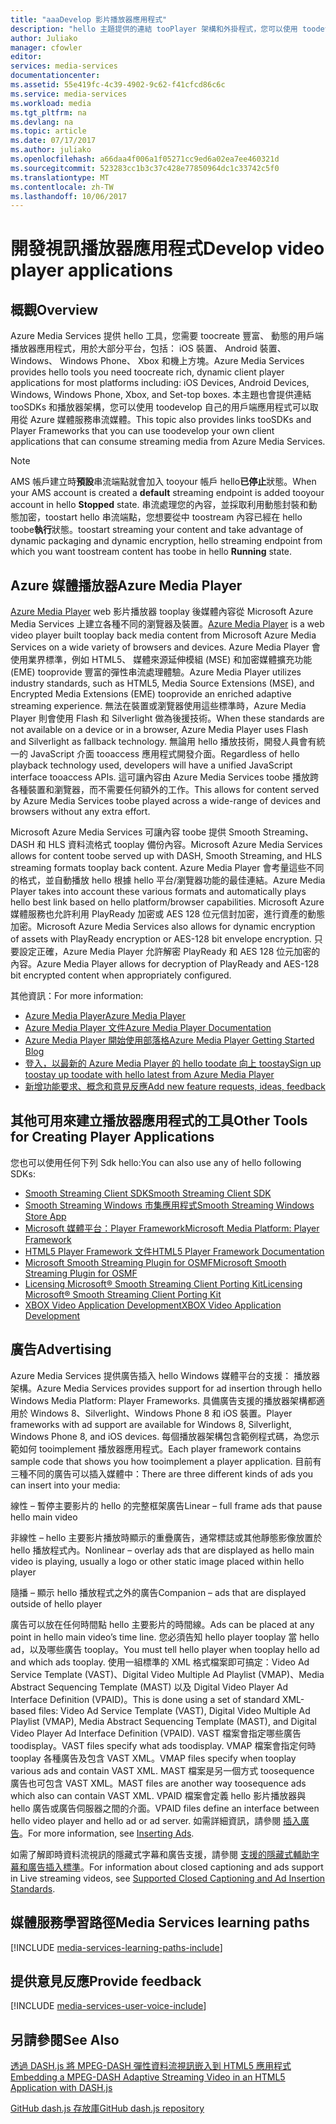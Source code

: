 ```yaml
---
title: "aaaDevelop 影片播放器應用程式"
description: "hello 主題提供的連結 tooPlayer 架構和外掛程式，您可以使用 toodevelop 自己的用戶端應用程式可以取用從媒體服務串流媒體。"
author: Juliako
manager: cfowler
editor: 
services: media-services
documentationcenter: 
ms.assetid: 55e419fc-4c39-4902-9c62-f41cfcd86c6c
ms.service: media-services
ms.workload: media
ms.tgt_pltfrm: na
ms.devlang: na
ms.topic: article
ms.date: 07/17/2017
ms.author: juliako
ms.openlocfilehash: a66daa4f006a1f05271cc9ed6a02ea7ee460321d
ms.sourcegitcommit: 523283cc1b3c37c428e77850964dc1c33742c5f0
ms.translationtype: MT
ms.contentlocale: zh-TW
ms.lasthandoff: 10/06/2017
---
```

# <a name="develop-video-player-applications"></a><span data-ttu-id="25cab-103">開發視訊播放器應用程式</span><span class="sxs-lookup"><span data-stu-id="25cab-103">Develop video player applications</span></span>
## <a name="overview"></a><span data-ttu-id="25cab-104">概觀</span><span class="sxs-lookup"><span data-stu-id="25cab-104">Overview</span></span>
<span data-ttu-id="25cab-105">Azure Media Services 提供 hello 工具，您需要 toocreate 豐富、 動態的用戶端播放器應用程式，用於大部分平台，包括： iOS 裝置、 Android 裝置、 Windows、 Windows Phone、 Xbox 和機上方塊。</span><span class="sxs-lookup"><span data-stu-id="25cab-105">Azure Media Services provides hello tools you need toocreate rich, dynamic client player applications for most platforms including: iOS Devices, Android Devices, Windows, Windows Phone, Xbox, and Set-top boxes.</span></span> <span data-ttu-id="25cab-106">本主題也會提供連結 tooSDKs 和播放器架構，您可以使用 toodevelop 自己的用戶端應用程式可以取用從 Azure 媒體服務串流媒體。</span><span class="sxs-lookup"><span data-stu-id="25cab-106">This topic also provides links tooSDKs and Player Frameworks that you can use toodevelop your own client applications that can consume streaming media from Azure Media Services.</span></span>

>[!NOTE]
><span data-ttu-id="25cab-107">AMS 帳戶建立時**預設**串流端點就會加入 tooyour 帳戶 hello**已停止**狀態。</span><span class="sxs-lookup"><span data-stu-id="25cab-107">When your AMS account is created a **default** streaming endpoint is added tooyour account in hello **Stopped** state.</span></span> <span data-ttu-id="25cab-108">串流處理您的內容，並採取利用動態封裝和動態加密，toostart hello 串流端點，您想要從中 toostream 內容已經在 hello toobe**執行**狀態。</span><span class="sxs-lookup"><span data-stu-id="25cab-108">toostart streaming your content and take advantage of dynamic packaging and dynamic encryption, hello streaming endpoint from which you want toostream content has toobe in hello **Running** state.</span></span> 
 
## <a name="azure-media-player"></a><span data-ttu-id="25cab-109">Azure 媒體播放器</span><span class="sxs-lookup"><span data-stu-id="25cab-109">Azure Media Player</span></span>
<span data-ttu-id="25cab-110">[Azure Media Player](http://aka.ms/ampinfo) web 影片播放器 tooplay 後媒體內容從 Microsoft Azure Media Services 上建立各種不同的瀏覽器及裝置。</span><span class="sxs-lookup"><span data-stu-id="25cab-110">[Azure Media Player](http://aka.ms/ampinfo) is a web video player built tooplay back media content from Microsoft Azure Media Services on a wide variety of browsers and devices.</span></span> <span data-ttu-id="25cab-111">Azure Media Player 會使用業界標準，例如 HTML5、 媒體來源延伸模組 (MSE) 和加密媒體擴充功能 (EME) tooprovide 豐富的彈性串流處理體驗。</span><span class="sxs-lookup"><span data-stu-id="25cab-111">Azure Media Player utilizes industry standards, such as HTML5, Media Source Extensions (MSE), and Encrypted Media Extensions (EME) tooprovide an enriched adaptive streaming experience.</span></span> <span data-ttu-id="25cab-112">無法在裝置或瀏覽器使用這些標準時，Azure Media Player 則會使用 Flash 和 Silverlight 做為後援技術。</span><span class="sxs-lookup"><span data-stu-id="25cab-112">When these standards are not available on a device or in a browser, Azure Media Player uses Flash and Silverlight as fallback technology.</span></span> <span data-ttu-id="25cab-113">無論用 hello 播放技術，開發人員會有統一的 JavaScript 介面 tooaccess 應用程式開發介面。</span><span class="sxs-lookup"><span data-stu-id="25cab-113">Regardless of hello playback technology used, developers will have a unified JavaScript interface tooaccess APIs.</span></span> <span data-ttu-id="25cab-114">這可讓內容由 Azure Media Services toobe 播放跨各種裝置和瀏覽器，而不需要任何額外的工作。</span><span class="sxs-lookup"><span data-stu-id="25cab-114">This allows for content served by Azure Media Services toobe played across a wide-range of devices and browsers without any extra effort.</span></span>

<span data-ttu-id="25cab-115">Microsoft Azure Media Services 可讓內容 toobe 提供 Smooth Streaming、 DASH 和 HLS 資料流格式 tooplay 備份內容。</span><span class="sxs-lookup"><span data-stu-id="25cab-115">Microsoft Azure Media Services allows for content toobe served up with DASH, Smooth Streaming, and HLS streaming formats tooplay back content.</span></span> <span data-ttu-id="25cab-116">Azure Media Player 會考量這些不同的格式，並自動播放 hello 根據 hello 平台/瀏覽器功能的最佳連結。</span><span class="sxs-lookup"><span data-stu-id="25cab-116">Azure Media Player takes into account these various formats and automatically plays hello best link based on hello platform/browser capabilities.</span></span> <span data-ttu-id="25cab-117">Microsoft Azure 媒體服務也允許利用 PlayReady 加密或 AES 128 位元信封加密，進行資產的動態加密。</span><span class="sxs-lookup"><span data-stu-id="25cab-117">Microsoft Azure Media Services also allows for dynamic encryption of assets with PlayReady encryption or AES-128 bit envelope encryption.</span></span> <span data-ttu-id="25cab-118">只要設定正確，Azure Media Player 允許解密 PlayReady 和 AES 128 位元加密的內容。</span><span class="sxs-lookup"><span data-stu-id="25cab-118">Azure Media Player allows for decryption of PlayReady and AES-128 bit encrypted content when appropriately configured.</span></span> 

<span data-ttu-id="25cab-119">其他資訊：</span><span class="sxs-lookup"><span data-stu-id="25cab-119">For more information:</span></span>

* [<span data-ttu-id="25cab-120">Azure Media Player</span><span class="sxs-lookup"><span data-stu-id="25cab-120">Azure Media Player</span></span>](http://aka.ms/ampinfo)
* [<span data-ttu-id="25cab-121">Azure Media Player 文件</span><span class="sxs-lookup"><span data-stu-id="25cab-121">Azure Media Player Documentation</span></span>](http://aka.ms/ampdocs) 
* [<span data-ttu-id="25cab-122">Azure Media Player 開始使用部落格</span><span class="sxs-lookup"><span data-stu-id="25cab-122">Azure Media Player Getting Started Blog</span></span>](https://azure.microsoft.com/blog/2015/04/15/announcing-azure-media-player/)
* [<span data-ttu-id="25cab-123">登入，以最新的 Azure Media Player 的 hello toodate 向上 toostay</span><span class="sxs-lookup"><span data-stu-id="25cab-123">Sign up toostay up toodate with hello latest from Azure Media Player</span></span>](http://aka.ms/ampsignup)
* [<span data-ttu-id="25cab-124">新增功能要求、概念和意見反應</span><span class="sxs-lookup"><span data-stu-id="25cab-124">Add new feature requests, ideas, feedback</span></span>](http://aka.ms/ampuservoice) 

## <a name="other-tools-for-creating-player-applications"></a><span data-ttu-id="25cab-125">其他可用來建立播放器應用程式的工具</span><span class="sxs-lookup"><span data-stu-id="25cab-125">Other Tools for Creating Player Applications</span></span>
<span data-ttu-id="25cab-126">您也可以使用任何下列 Sdk hello:</span><span class="sxs-lookup"><span data-stu-id="25cab-126">You can also use any of hello following SDKs:</span></span>

* [<span data-ttu-id="25cab-127">Smooth Streaming Client SDK</span><span class="sxs-lookup"><span data-stu-id="25cab-127">Smooth Streaming Client SDK</span></span>](http://www.iis.net/downloads/microsoft/smooth-streaming) 
* [<span data-ttu-id="25cab-128">Smooth Streaming Windows 市集應用程式</span><span class="sxs-lookup"><span data-stu-id="25cab-128">Smooth Streaming Windows Store App</span></span>](media-services-build-smooth-streaming-apps.md)
* [<span data-ttu-id="25cab-129">Microsoft 媒體平台：Player Framework</span><span class="sxs-lookup"><span data-stu-id="25cab-129">Microsoft Media Platform: Player Framework</span></span>](http://playerframework.codeplex.com/) 
* [<span data-ttu-id="25cab-130">HTML5 Player Framework 文件</span><span class="sxs-lookup"><span data-stu-id="25cab-130">HTML5 Player Framework Documentation</span></span>](http://playerframework.codeplex.com/wikipage?title=HTML5%20Player&referringTitle=Documentation) 
* [<span data-ttu-id="25cab-131">Microsoft Smooth Streaming Plugin for OSMF</span><span class="sxs-lookup"><span data-stu-id="25cab-131">Microsoft Smooth Streaming Plugin for OSMF</span></span>](https://www.microsoft.com/download/details.aspx?id=36057) 
* [<span data-ttu-id="25cab-132">Licensing Microsoft® Smooth Streaming Client Porting Kit</span><span class="sxs-lookup"><span data-stu-id="25cab-132">Licensing Microsoft® Smooth Streaming Client Porting Kit</span></span>](http://aka.ms/sspk) 
* [<span data-ttu-id="25cab-133">XBOX Video Application Development</span><span class="sxs-lookup"><span data-stu-id="25cab-133">XBOX Video Application Development</span></span>](http://xbox.create.msdn.com/) 

## <a name="advertising"></a><span data-ttu-id="25cab-134">廣告</span><span class="sxs-lookup"><span data-stu-id="25cab-134">Advertising</span></span>
<span data-ttu-id="25cab-135">Azure Media Services 提供廣告插入 hello Windows 媒體平台的支援： 播放器架構。</span><span class="sxs-lookup"><span data-stu-id="25cab-135">Azure Media Services provides support for ad insertion through hello Windows Media Platform: Player Frameworks.</span></span> <span data-ttu-id="25cab-136">具備廣告支援的播放器架構都適用於 Windows 8、Silverlight、Windows Phone 8 和 iOS 裝置。</span><span class="sxs-lookup"><span data-stu-id="25cab-136">Player frameworks with ad support are available for Windows 8, Silverlight, Windows Phone 8, and iOS devices.</span></span> <span data-ttu-id="25cab-137">每個播放器架構包含範例程式碼，為您示範如何 tooimplement 播放器應用程式。</span><span class="sxs-lookup"><span data-stu-id="25cab-137">Each player framework contains sample code that shows you how tooimplement a player application.</span></span> <span data-ttu-id="25cab-138">目前有三種不同的廣告可以插入媒體中：</span><span class="sxs-lookup"><span data-stu-id="25cab-138">There are three different kinds of ads you can insert into your media:</span></span>

<span data-ttu-id="25cab-139">線性 – 暫停主要影片的 hello 的完整框架廣告</span><span class="sxs-lookup"><span data-stu-id="25cab-139">Linear – full frame ads that pause hello main video</span></span>

<span data-ttu-id="25cab-140">非線性 – hello 主要影片播放時顯示的重疊廣告，通常標誌或其他靜態影像放置於 hello 播放程式內。</span><span class="sxs-lookup"><span data-stu-id="25cab-140">Nonlinear – overlay ads that are displayed as hello main video is playing, usually a logo or other static image placed within hello player</span></span>

<span data-ttu-id="25cab-141">隨播 – 顯示 hello 播放程式之外的廣告</span><span class="sxs-lookup"><span data-stu-id="25cab-141">Companion – ads that are displayed outside of hello player</span></span>

<span data-ttu-id="25cab-142">廣告可以放在任何時間點 hello 主要影片的時間線。</span><span class="sxs-lookup"><span data-stu-id="25cab-142">Ads can be placed at any point in hello main video’s time line.</span></span> <span data-ttu-id="25cab-143">您必須告知 hello player tooplay 當 hello ad，以及哪些廣告 tooplay。</span><span class="sxs-lookup"><span data-stu-id="25cab-143">You must tell hello player when tooplay hello ad and which ads tooplay.</span></span> <span data-ttu-id="25cab-144">使用一組標準的 XML 格式檔案即可搞定：Video Ad Service Template (VAST)、Digital Video Multiple Ad Playlist (VMAP)、Media Abstract Sequencing Template (MAST) 以及 Digital Video Player Ad Interface Definition (VPAID)。</span><span class="sxs-lookup"><span data-stu-id="25cab-144">This is done using a set of standard XML-based files: Video Ad Service Template (VAST), Digital Video Multiple Ad Playlist (VMAP), Media Abstract Sequencing Template (MAST), and Digital Video Player Ad Interface Definition (VPAID).</span></span> <span data-ttu-id="25cab-145">VAST 檔案會指定哪些廣告 toodisplay。</span><span class="sxs-lookup"><span data-stu-id="25cab-145">VAST files specify what ads toodisplay.</span></span> <span data-ttu-id="25cab-146">VMAP 檔案會指定何時 tooplay 各種廣告及包含 VAST XML。</span><span class="sxs-lookup"><span data-stu-id="25cab-146">VMAP files specify when tooplay various ads and contain VAST XML.</span></span> <span data-ttu-id="25cab-147">MAST 檔案是另一個方式 toosequence 廣告也可包含 VAST XML。</span><span class="sxs-lookup"><span data-stu-id="25cab-147">MAST files are another way toosequence ads which also can contain VAST XML.</span></span> <span data-ttu-id="25cab-148">VPAID 檔案會定義 hello 影片播放器與 hello 廣告或廣告伺服器之間的介面。</span><span class="sxs-lookup"><span data-stu-id="25cab-148">VPAID files define an interface between hello video player and hello ad or ad server.</span></span> <span data-ttu-id="25cab-149">如需詳細資訊，請參閱 [插入廣告](https://msdn.microsoft.com/library/dn387398.aspx)。</span><span class="sxs-lookup"><span data-stu-id="25cab-149">For more information, see [Inserting Ads](https://msdn.microsoft.com/library/dn387398.aspx).</span></span>

<span data-ttu-id="25cab-150">如需了解即時資料流視訊的隱藏式字幕和廣告支援，請參閱 [支援的隱藏式輔助字幕和廣告插入標準](https://msdn.microsoft.com/library/c49e0b4d-357e-4cca-95e5-2288924d1ff3#caption_ad)。</span><span class="sxs-lookup"><span data-stu-id="25cab-150">For information about closed captioning and ads support in Live streaming videos, see [Supported Closed Captioning and Ad Insertion Standards](https://msdn.microsoft.com/library/c49e0b4d-357e-4cca-95e5-2288924d1ff3#caption_ad).</span></span>

## <a name="media-services-learning-paths"></a><span data-ttu-id="25cab-151">媒體服務學習路徑</span><span class="sxs-lookup"><span data-stu-id="25cab-151">Media Services learning paths</span></span>
[!INCLUDE [media-services-learning-paths-include](../../includes/media-services-learning-paths-include.md)]

## <a name="provide-feedback"></a><span data-ttu-id="25cab-152">提供意見反應</span><span class="sxs-lookup"><span data-stu-id="25cab-152">Provide feedback</span></span>
[!INCLUDE [media-services-user-voice-include](../../includes/media-services-user-voice-include.md)]

## <a name="see-also"></a><span data-ttu-id="25cab-153">另請參閱</span><span class="sxs-lookup"><span data-stu-id="25cab-153">See Also</span></span>
[<span data-ttu-id="25cab-154">透過 DASH.js 將 MPEG-DASH 彈性資料流視訊嵌入到 HTML5 應用程式</span><span class="sxs-lookup"><span data-stu-id="25cab-154">Embedding a MPEG-DASH Adaptive Streaming Video in an HTML5 Application with DASH.js</span></span>](media-services-embed-mpeg-dash-in-html5.md)

[<span data-ttu-id="25cab-155">GitHub dash.js 存放庫</span><span class="sxs-lookup"><span data-stu-id="25cab-155">GitHub dash.js repository</span></span>](https://github.com/Dash-Industry-Forum/dash.js)

